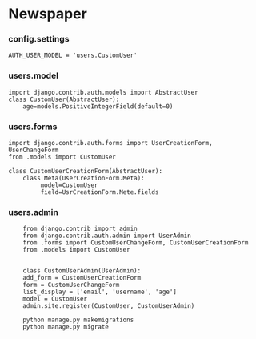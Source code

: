 # Newspaper #

### config.settings ###

    AUTH_USER_MODEL = 'users.CustomUser'

### users.model ###

    import django.contrib.auth.models import AbstractUser
    class CustomUser(AbstractUser):
        age=models.PositiveIntegerField(default=0)

### users.forms ###

    import django.contrib.auth.forms import UserCreationForm, UserChangeForm
    from .models import CustomUser

    class CustomUserCreationForm(AbstractUser):
        class Meta(UserCreationForm.Meta):
             model=CustomUser
             field=UsrCreationForm.Mete.fields

### users.admin ###
        from django.contrib import admin
        from django.contrib.auth.admin import UserAdmin
        from .forms import CustomUserChangeForm, CustomUserCreationForm
        from .models import CustomUser


        class CustomUserAdmin(UserAdmin):
        add_form = CustomUserCreationForm
        form = CustomUserChangeForm
        list_display = ['email', 'username', 'age']
        model = CustomUser
        admin.site.register(CustomUser, CustomUserAdmin)

        python manage.py makemigrations
        python manage.py migrate